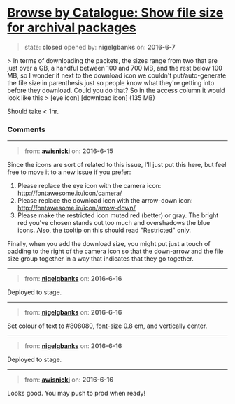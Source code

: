# [Browse by Catalogue: Show file size for archival packages](https://github.com/livingstoneonline/livingstoneonline/issues/51)

> state: **closed** opened by: **nigelgbanks** on: **2016-6-7**

&gt; In terms of downloading the packets, the sizes range from two that are just over a GB, a handful between 100 and 700 MB, and the rest below 100 MB, so I wonder if next to the download icon we couldn&#x27;t put/auto-generate the file size in parenthesis just so people know what they&#x27;re getting into before they download. Could you do that? So in the access column it would look like this 
&gt; [eye icon] [download icon] (135 MB)

Should take &lt; 1hr.


### Comments

---
> from: [**awisnicki**](https://github.com/livingstoneonline/livingstoneonline/issues/51#issuecomment-226243651) on: **2016-6-15**

Since the icons are sort of related to this issue, I&#x27;ll just put this here, but feel free to move it to a new issue if you prefer:
1. Please replace the eye icon with the camera icon: http://fontawesome.io/icon/camera/
2. Please replace the download icon with the arrow-down icon: http://fontawesome.io/icon/arrow-down/
3. Please make the restricted icon muted red (better) or gray. The bright red you&#x27;ve chosen stands out too much and overshadows the blue icons. Also, the tooltip on this should read &quot;Restricted&quot; only.

Finally, when you add the download size, you might put just a touch of padding to the right of the camera icon so that the down-arrow and the file size group together in a way that indicates that they go together.

---
> from: [**nigelgbanks**](https://github.com/livingstoneonline/livingstoneonline/issues/51#issuecomment-226551695) on: **2016-6-16**

Deployed to stage.

---
> from: [**nigelgbanks**](https://github.com/livingstoneonline/livingstoneonline/issues/51#issuecomment-226569461) on: **2016-6-16**

Set colour of text to #808080, font-size 0.8 em, and vertically center.

---
> from: [**nigelgbanks**](https://github.com/livingstoneonline/livingstoneonline/issues/51#issuecomment-226581596) on: **2016-6-16**

Deployed to stage.

---
> from: [**awisnicki**](https://github.com/livingstoneonline/livingstoneonline/issues/51#issuecomment-226588955) on: **2016-6-16**

Looks good. You may push to prod when ready!

